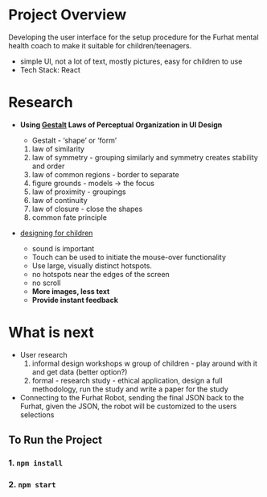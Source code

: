 # Project Overview

Developing the user interface for the setup procedure for the Furhat mental health coach to make it suitable for children/teenagers.
- simple UI, not a lot of text, mostly pictures, easy for children to use
- Tech Stack: React

# Research

- **Using [Gestalt](https://uxplanet.org/using-gestalt-laws-of-perceptual-organization-in-ui-design-77d4eb8201f9) Laws of Perceptual Organization in UI Design**
    - Gestalt - ‘shape’ or ‘form’
    1. law of similarity
    2. law of symmetry - grouping similarly and symmetry creates stability and order
    3. law of common regions - border to separate
    4. figure grounds - models → the focus
    5. law of proximity - groupings
    6. law of continuity
    7. law of closure - close the shapes
    8. common fate principle

- [designing for children](https://www.smashingmagazine.com/2015/08/designing-web-interfaces-for-kids/)
    - sound is important
    - Touch can be used to initiate the mouse-over functionality
    - Use large, visually distinct hotspots.
    - no hotspots near the edges of the screen
    - no scroll
    - **More images, less text**
    - **Provide instant feedback**

# What is next
- User research
    1. informal design workshops w group of children - play around with it and get data (better option?)
    2. formal - research study - ethical application, design a full methodology, run the study and write a paper for the study
- Connecting to the Furhat Robot, sending the final JSON back to the Furhat, given the JSON, the robot will be customized to the users selections


## To Run the Project

### 1. `npm install`

### 2. `npm start`


